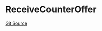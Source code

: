 # ReceiveCounterOffer

[Git Source](https://github.com/TruCol/Decentralised-Saas-Investment-Protocol/blob/261eef1ab2997c2de78fe153ea0697c80fbc509d/src/ReceiveCounterOffer.sol)
